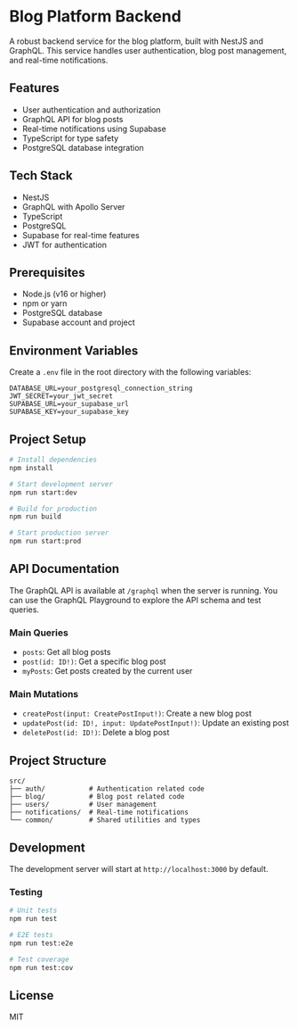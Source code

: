 # Blog Platform Backend

A robust backend service for the blog platform, built with NestJS and GraphQL. This service handles user authentication, blog post management, and real-time notifications.

## Features

- User authentication and authorization
- GraphQL API for blog posts
- Real-time notifications using Supabase
- TypeScript for type safety
- PostgreSQL database integration

## Tech Stack

- NestJS
- GraphQL with Apollo Server
- TypeScript
- PostgreSQL
- Supabase for real-time features
- JWT for authentication

## Prerequisites

- Node.js (v16 or higher)
- npm or yarn
- PostgreSQL database
- Supabase account and project

## Environment Variables

Create a `.env` file in the root directory with the following variables:

```env
DATABASE_URL=your_postgresql_connection_string
JWT_SECRET=your_jwt_secret
SUPABASE_URL=your_supabase_url
SUPABASE_KEY=your_supabase_key
```

## Project Setup

```bash
# Install dependencies
npm install

# Start development server
npm run start:dev

# Build for production
npm run build

# Start production server
npm run start:prod
```

## API Documentation

The GraphQL API is available at `/graphql` when the server is running. You can use the GraphQL Playground to explore the API schema and test queries.

### Main Queries

- `posts`: Get all blog posts
- `post(id: ID!)`: Get a specific blog post
- `myPosts`: Get posts created by the current user

### Main Mutations

- `createPost(input: CreatePostInput!)`: Create a new blog post
- `updatePost(id: ID!, input: UpdatePostInput!)`: Update an existing post
- `deletePost(id: ID!)`: Delete a blog post

## Project Structure

```
src/
├── auth/           # Authentication related code
├── blog/           # Blog post related code
├── users/          # User management
├── notifications/  # Real-time notifications
└── common/         # Shared utilities and types
```

## Development

The development server will start at `http://localhost:3000` by default.

### Testing

```bash
# Unit tests
npm run test

# E2E tests
npm run test:e2e

# Test coverage
npm run test:cov
```

## License

MIT

